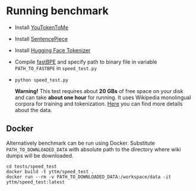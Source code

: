 # Running benchmark

* Install [YouTokenToMe](https://github.com/vkcom/youtokentome)
* Install [SentencePiece](https://github.com/google/sentencepiece)
* Install [Hugging Face Tokenizer](https://github.com/huggingface/tokenizers)
* Compile [fastBPE](https://github.com/glample/fastBPE) and specify path to binary file in variable
 `PATH_TO_FASTBPE` in `speed_test.py`  
* `python speed_test.py`

    **Warning!** This test requires about **20 GBs** of free space on your disk and can take **about one hour** for running.
    It uses Wikipedia monolingual corpora for training and tokenization.
[Here](https://linguatools.org/tools/corpora/wikipedia-monolingual-corpora/) 
 you can find more details about the data.
 
## Docker

Alternatively benchmark can be run using Docker.
Substitute `PATH_TO_DOWNLOADED_DATA` with absolute path to the directory where 
wiki dumps will be downloaded.

```
cd tests/speed_test
docker build -t yttm/speed_test .
docker run --rm -v PATH_TO_DOWNLOADED_DATA:/workspace/data -it yttm/speed_test:latest
```
